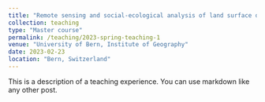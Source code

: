 ```yaml
---
title: "Remote sensing and social-ecological analysis of land surface dynamics in Bern"
collection: teaching
type: "Master course"
permalink: /teaching/2023-spring-teaching-1
venue: "University of Bern, Institute of Geography"
date: 2023-02-23
location: "Bern, Switzerland"
---
```


This is a description of a teaching experience. You can use markdown like any other post.
